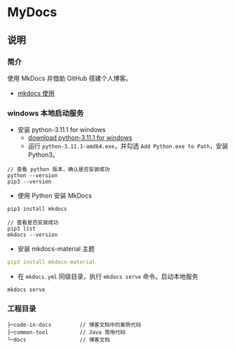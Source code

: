 # MyDocs
## 说明
### 简介
使用 MkDocs 并借助 GitHub 搭建个人博客。
+ [mkdocs 使用](docs/common/tool/mkdocs/mk-docs.md)

### windows 本地启动服务
+ 安装 python-3.11.1 for windows
  + [download python-3.11.1 for windows](https://www.python.org/ftp/python/3.11.1/python-3.11.1-amd64.exe)
  + 运行 `python-3.11.1-amd64.exe`，并勾选 `Add Python.exe to Path`，安装 Python3。
```text
// 查看 python 版本，确认是否安装成功
python --version
pip3 --version
```

+ 使用 Python 安装 MkDocs
```text
pip3 install mkdocs

// 查看是否安装成功
pip3 list
mkdocs --version
```

+ 安装 mkdocs-material 主题
```yaml
pip3 install mkdocs-material
```

+ 在 `mkdocs.yml` 同级目录，执行 `mkdocs serve` 命令。启动本地服务
```text
mkdocs serve
```

### 工程目录
```text
├─code-in-docs         // 博客文档中的案例代码
├─common-tool          // Java 常用代码
└─docs                 // 博客文档
```
